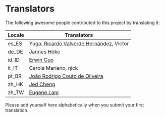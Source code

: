 # Translators

The following awesome people contributed to this project by translating it:

| Locale | Translators                                                          |
|--------|----------------------------------------------------------------------|
| es_ES  | Yuga, [Ricardo Valverde Hernández](https://telegram.me/rivh1), Victor|
| de_DE  | [Jannes Höke](https://github.com/jh0ker)                             |
| id_ID  | [Erwin Guo](https://www.facebook.com/erwinfransiscus)                |
| it_IT  | Carola Mariano, ɳick                                                 |
| pt_BR  | [João Rodrigo Couto de Oliveira](http://twitter.com/JoaoRodrigoJR)   |
| zh_HK  | [Jed Cheng](https://www.facebook.com/profile.php?id=100002258388821) |
| zh_TW  | [Eugene Lam](https://www.facebook.com/eugenelam1118)                 |

Please add yourself here alphabetically when you submit your first translation.